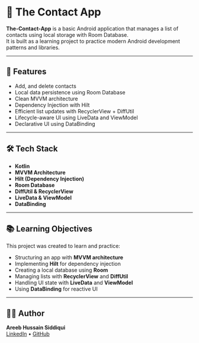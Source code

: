 # 📇 The Contact App

**The-Contact-App** is a basic Android application that manages a list of contacts using local storage with Room Database.  
It is built as a learning project to practice modern Android development patterns and libraries.

---

## 📱 Features

- Add, and delete contacts
- Local data persistence using Room Database
- Clean MVVM architecture
- Dependency Injection with Hilt
- Efficient list updates with RecyclerView + DiffUtil
- Lifecycle-aware UI using LiveData and ViewModel
- Declarative UI using DataBinding

---

## 🛠️ Tech Stack

- **Kotlin**
- **MVVM Architecture**
- **Hilt (Dependency Injection)**
- **Room Database**
- **DiffUtil & RecyclerView**
- **LiveData & ViewModel**
- **DataBinding**

---

## 📚 Learning Objectives

This project was created to learn and practice:

- Structuring an app with **MVVM architecture**
- Implementing **Hilt** for dependency injection
- Creating a local database using **Room**
- Managing lists with **RecyclerView** and **DiffUtil**
- Handling UI state with **LiveData** and **ViewModel**
- Using **DataBinding** for reactive UI

---

## 🙋‍♂️ Author

**Areeb Hussain Siddiqui**  
[LinkedIn](https://linkedin.com/in/asiddiqui699) • [GitHub](https://github.com/areebhussainsiddiqui)
